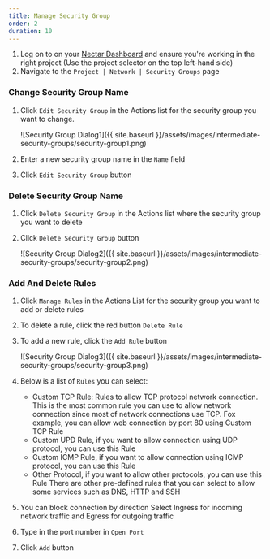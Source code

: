 ```yaml
---
title: Manage Security Group
order: 2
duration: 10
---
```


1. Log on to on your [Nectar Dashboard](https://dashboard.rc.nectar.org.au) and ensure you're working in the right project (Use the project selector on the top left-hand side)
2. Navigate to the `Project | Network | Security Groups` page

### Change Security Group Name

1. Click `Edit Security Group` in the Actions list for the security group you want to change.

    ![Security Group Dialog1]({{ site.baseurl }}/assets/images/intermediate-security-groups/security-group1.png)

2. Enter a new security group name in the `Name` field
3. Click `Edit Security Group` button

### Delete Security Group Name

1. Click `Delete Security Group` in the Actions list where the security group you want to delete
2. Click `Delete Security Group` button

    ![Security Group Dialog2]({{ site.baseurl }}/assets/images/intermediate-security-groups/security-group2.png)


### Add And Delete Rules

1. Click `Manage Rules` in the Actions List for the security group you want to add or delete rules
2. To delete a rule, click the red button `Delete Rule`
3. To add a new rule, click the `Add Rule` button

    ![Security Group Dialog3]({{ site.baseurl }}/assets/images/intermediate-security-groups/security-group3.png)

4. Below is a list of `Rules` you can select:
    -  Custom TCP Rule: Rules to allow TCP protocol network connection. This is the most common rule you can use to allow network connection since most of network connections use TCP. Fox example, you can allow web connection by port 80 using Custom TCP Rule
    - Custom UPD Rule, if you want to allow connection using UDP protocol, you can use this Rule
    - Custom ICMP Rule, if you want to allow connection using ICMP protocol, you can use this Rule
    - Other Protocol, if you want to allow other protocols, you can use this Rule
    There are other pre-defined rules that you can select to allow some services such as DNS, HTTP and SSH
5. You can block connection by direction Select Ingress for incoming network traffic and Egress for outgoing traffic
6. Type in the port number in `Open Port`
7. Click `Add` button